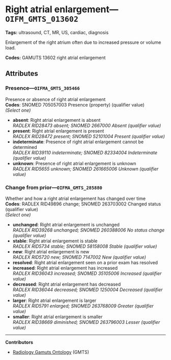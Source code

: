 # Right atrial enlargement—`OIFM_GMTS_013602`

**Tags:** ultrasound, CT, MR, US, cardiac, diagnosis

Enlargement of the right atrium often due to increased pressure or volume load.

**Codes:** GAMUTS 13602 right atrial enlargement

## Attributes

### Presence—`OIFMA_GMTS_305466`

Presence or absence of right atrial enlargement  
**Codes**: SNOMED 705057003 Presence (property) (qualifier value)  
*(Select one)*

- **absent**: Right atrial enlargement is absent  
_RADLEX RID28473 absent; SNOMED 2667000 Absent (qualifier value)_
- **present**: Right atrial enlargement is present  
_RADLEX RID28472 present; SNOMED 52101004 Present (qualifier value)_
- **indeterminate**: Presence of right atrial enlargement cannot be determined  
_RADLEX RID39110 indeterminate; SNOMED 82334004 Indeterminate (qualifier value)_
- **unknown**: Presence of right atrial enlargement is unknown  
_RADLEX RID5655 unknown; SNOMED 261665006 Unknown (qualifier value)_

### Change from prior—`OIFMA_GMTS_285880`

Whether and how a right atrial enlargement has changed over time  
**Codes**: RADLEX RID49896 change; SNOMED 263703002 Changed status (qualifier value)  
*(Select one)*

- **unchanged**: Right atrial enlargement is unchanged  
_RADLEX RID39268 unchanged; SNOMED 260388006 No status change (qualifier value)_
- **stable**: Right atrial enlargement is stable  
_RADLEX RID5734 stable; SNOMED 58158008 Stable (qualifier value)_
- **new**: Right atrial enlargement is new  
_RADLEX RID5720 new; SNOMED 7147002 New (qualifier value)_
- **resolved**: Right atrial enlargement seen on a prior exam has resolved  
- **increased**: Right atrial enlargement has increased  
_RADLEX RID36043 increased; SNOMED 35105006 Increased (qualifier value)_
- **decreased**: Right atrial enlargement has decreased  
_RADLEX RID36044 decreased; SNOMED 1250004 Decreased (qualifier value)_
- **larger**: Right atrial enlargement is larger  
_RADLEX RID5791 enlarged; SNOMED 263768009 Greater (qualifier value)_
- **smaller**: Right atrial enlargement is smaller  
_RADLEX RID38669 diminished; SNOMED 263796003 Lesser (qualifier value)_

---

**Contributors**

- [Radiology Gamuts Ontology](https://gamuts.net/) (GMTS)